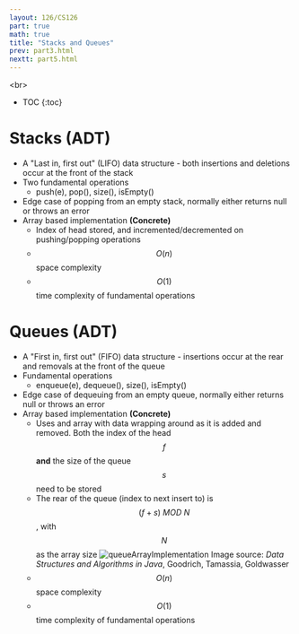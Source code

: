 ```yaml
---
layout: 126/CS126
part: true
math: true
title: "Stacks and Queues"
prev: part3.html
nextt: part5.html
---
```


<br\>

* TOC
{:toc}

# Stacks (ADT)
- A "Last in, first out" (LIFO) data structure - both insertions and deletions occur at the front of the stack
- Two fundamental operations
  - push(e), pop(), size(), isEmpty()
- Edge case of popping from an empty stack, normally either returns null or throws an error
- Array based implementation  **(Concrete)**
  - Index of head stored, and incremented/decremented on pushing/popping operations
  - $$O(n)$$ space complexity
  - $$O(1)$$ time complexity of fundamental operations

# Queues (ADT)
- A "First in, first out" (FIFO) data structure - insertions occur at the rear and removals at the front of the queue
- Fundamental operations
  - enqueue(e), dequeue(), size(), isEmpty()
- Edge case of dequeuing from an empty queue, normally either returns null or throws an error
- Array based implementation **(Concrete)**
  - Uses and array with data wrapping around as it is added and removed. Both the index of the head $$f$$ **and** the size of the queue $$s$$ need to be stored
  - The rear of the queue (index to next insert to) is $$(f + s)\ MOD\ N$$, with $$N$$ as the array size
    ![queueArrayImplementation](C:\Users\egood\Desktop\dcs-notes.github.io\cs126\images\queueArrayImplementation.png)
    Image source: *Data Structures and Algorithms in Java*, Goodrich, Tamassia, Goldwasser
  - $$O(n)$$ space complexity
  - $$O(1)$$ time complexity of fundamental operations

